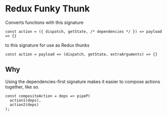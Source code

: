 # Redux Funky Thunk

Converts functions with this signature

```
const action = ({ dispatch, getState, /* dependencies */ }) => payload => {}
```

to this signature for use as Redux thunks

```
const action = payload => (dispatch, getState, extraArguments) => {}
```

## Why

Using the dependencies-first signature makes it easier to compose actions together, like so.

```
const compositeAction = deps => pipeP(
  action1(deps),
  action2(deps)
);
```
